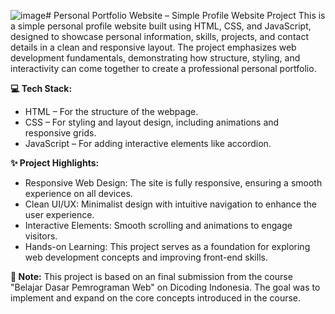 ![image](https://github.com/user-attachments/assets/6cb2012b-162f-47fc-8c20-87e603c4e8f0)# Personal Portfolio Website – Simple Profile Website Project
This is a simple personal profile website built using HTML, CSS, and JavaScript, designed to showcase personal information, skills, projects, and contact details in a clean and responsive layout. The project emphasizes web development fundamentals, demonstrating how structure, styling, and interactivity can come together to create a professional personal portfolio.

**💻 Tech Stack:**
- HTML – For the structure of the webpage.
- CSS – For styling and layout design, including animations and responsive grids.
- JavaScript – For adding interactive elements like accordion.

**✨ Project Highlights:**
- Responsive Web Design: The site is fully responsive, ensuring a smooth experience on all devices.
- Clean UI/UX: Minimalist design with intuitive navigation to enhance the user experience.
- Interactive Elements: Smooth scrolling and animations to engage visitors.
- Hands-on Learning: This project serves as a foundation for exploring web development concepts and improving front-end skills.
  

**📄 Note:** This project is based on an final submission from the course "Belajar Dasar Pemrograman Web" on Dicoding Indonesia. The goal was to implement and expand on the core concepts introduced in the course.
